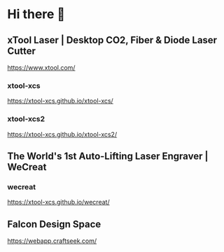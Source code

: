 # Hi there 👋

<!--

**Here are some ideas to get you started:**

🙋‍♀️ A short introduction - what is your organization all about?
🌈 Contribution guidelines - how can the community get involved?
👩‍💻 Useful resources - where can the community find your docs? Is there anything else the community should know?
🍿 Fun facts - what does your team eat for breakfast?
🧙 Remember, you can do mighty things with the power of [Markdown](https://docs.github.com/github/writing-on-github/getting-started-with-writing-and-formatting-on-github/basic-writing-and-formatting-syntax)
-->

## xTool Laser | Desktop CO2, Fiber & Diode Laser Cutter

https://www.xtool.com/

### xtool-xcs

https://xtool-xcs.github.io/xtool-xcs/

### xtool-xcs2

https://xtool-xcs.github.io/xtool-xcs2/

## The World's 1st Auto-Lifting Laser Engraver | WeCreat

### wecreat

https://xtool-xcs.github.io/wecreat/

## Falcon Design Space

https://webapp.craftseek.com/
